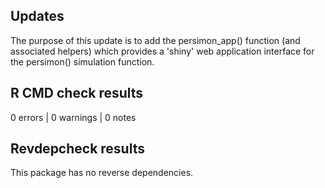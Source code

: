 ## Updates

The purpose of this update is to add the persimon_app() function (and associated
helpers) which provides a 'shiny' web application interface for the persimon()
simulation function.

## R CMD check results

0 errors | 0 warnings | 0 notes

## Revdepcheck results

This package has no reverse dependencies.

